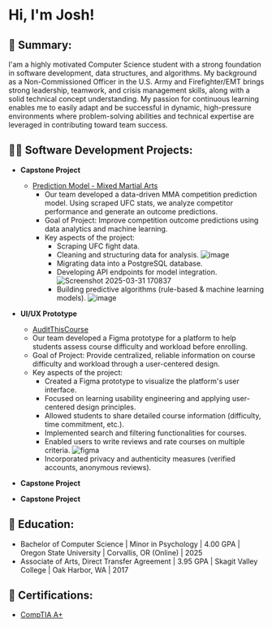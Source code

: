 <h1>Hi, I'm Josh! <br/>

<h2>📝 Summary:</h2>

I'am a highly motivated Computer Science student with a strong foundation in software development, data structures, and algorithms. My background as a Non-Commissioned Officer in the U.S. Army and Firefighter/EMT brings strong leadership, teamwork, and crisis management skills, along with a solid technical concept understanding. My passion for continuous learning enables me to easily adapt and be successful in dynamic, high-pressure environments where problem-solving abilities and technical expertise are leveraged in contributing toward team success.

<h2>👨‍💻 Software Development Projects:</h2>

- <b>Capstone Project </b>
  - [Prediction Model - Mixed Martial Arts](https://github.com/vbabatchev/mma-prediction-model)
    - Our team developed a data-driven MMA competition prediction model. Using scraped UFC stats, we analyze competitor performance and generate an outcome predictions.
    - Goal of Project: Improve competition outcome predictions using data analytics and machine learning.
    - Key aspects of the project:
      - Scraping UFC fight data.
      - Cleaning and structuring data for analysis.
        ![image](https://github.com/user-attachments/assets/5e546826-487d-4dae-845d-6fcdab7ee3a7)
      - Migrating data into a PostgreSQL database.
      - Developing API endpoints for model integration.
        ![Screenshot 2025-03-31 170837](https://github.com/user-attachments/assets/a737369f-18f7-4b92-a446-50e376702507)
      - Building predictive algorithms (rule-based & machine learning models).
        ![image](https://github.com/user-attachments/assets/8131d79b-b45a-4cc1-af21-9170963687c7)

- <b>UI/UX Prototype </b>
  - [AuditThisCourse](https://www.figma.com/proto/RIGnAim6zK1ccn9nM6ljo5/AuditThisCourse?node-id=312-341&t=59vZNcCnkZWAsHit-1&scaling=scale-down&page-id=312%3A249&starting-point-node-id=312%3A341)
  - Our team developed a Figma prototype for a platform to help students assess course difficulty and workload before enrolling.
  - Goal of Project: Provide centralized, reliable information on course difficulty and workload through a user-centered design.
  - Key aspects of the project:
    - Created a Figma prototype to visualize the platform's user interface.
    - Focused on learning usability engineering and applying user-centered design principles.
    - Allowed students to share detailed course information (difficulty, time commitment, etc.).
    - Implemented search and filtering functionalities for courses.
    - Enabled users to write reviews and rate courses on multiple criteria.
      ![figma](https://github.com/user-attachments/assets/a59cdeb2-0733-4ee5-97db-099440da188b)
    - Incorporated privacy and authenticity measures (verified accounts, anonymous reviews).

- <b>Capstone Project </b>
- <b>Capstone Project </b>

<h2>📖 Education:</h2>

- Bachelor of Computer Science | Minor in Psychology | 4.00 GPA | Oregon State University | Corvallis, OR (Online) | 2025
- Associate of Arts, Direct Transfer Agreement | 3.95 GPA | Skagit Valley College | Oak Harbor, WA | 2017

<h2>📝 Certifications:</h2>

- [CompTIA A+](https://github.com/user-attachments/files/19542890/CompTIA.A%2B.Certificate.pdf)


